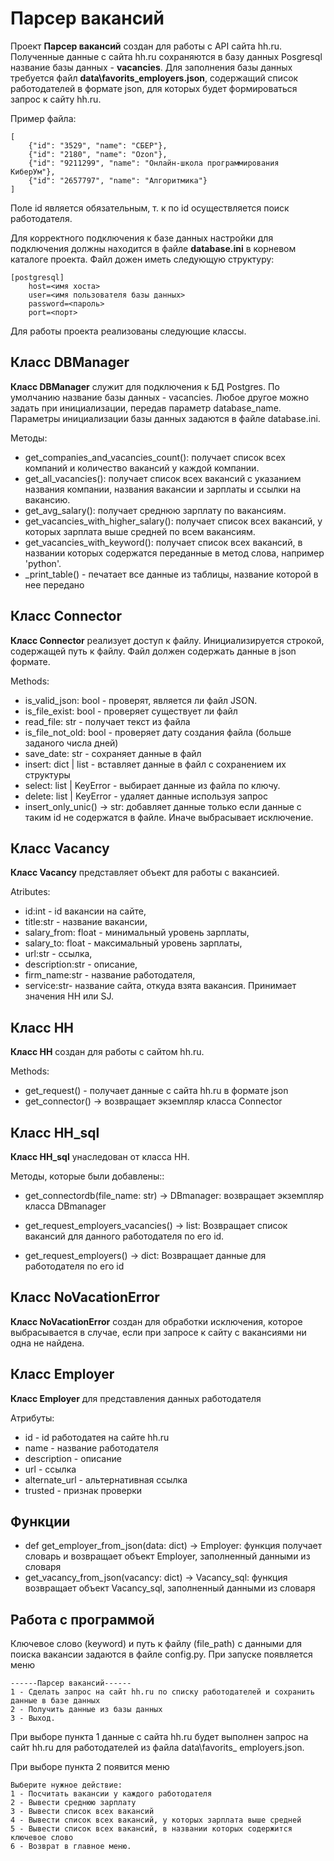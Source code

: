 # Парсер вакансий

Проект __Парсер вакансий__ создан для работы с API сайта hh.ru.
Полученные данные с сайта hh.ru сохраняются в базу данных Posgresql название базы данных - __vacancies__.
Для заполнения базы данных требуется файл __data\favorits_employers.json__, содержащий список работодателей в формате json, для которых будет формироваться запрос к сайту hh.ru.

Пример файла:

    [
        {"id": "3529", "name": "СБЕР"},
        {"id": "2180", "name": "Ozon"},
        {"id": "9211299", "name": "Онлайн-школа программирования КиберУм"},
        {"id": "2657797", "name": "Алгоритмика"}
    ]
Поле id является обязательным, т. к по id осуществляется поиск работодателя.

Для корректного подключения к базе данных настройки для подключения должны находится в файле
__database.ini__ в корневом каталоге проекта. Файл дожен иметь следующую структуру:

    [postgresql]
        host=<имя хоста>
        user=<имя пользователя базы данных>
        password=<пароль>
        port=<порт>

Для работы проекта реализованы следующие классы.


## Класс DBManager
__Класс DBManager__ служит для подключения к БД Postgres.
По умолчанию название базы данных - vacancies. Любое  другое можно задать при инициализации, передав параметр database_name.
Параметры инициализации базы данных задаются в файле database.ini.

Методы:
*   get_companies_and_vacancies_count(): получает список всех компаний
     и количество вакансий у каждой компании.
*   get_all_vacancies(): получает список всех вакансий с указанием
     названия компании, названия вакансии и зарплаты и ссылки на вакансию.
*   get_avg_salary(): получает среднюю зарплату по вакансиям.
*   get_vacancies_with_higher_salary(): получает список всех вакансий,
     у которых зарплата выше средней по всем вакансиям.
*   get_vacancies_with_keyword(): получает список всех вакансий,
     в названии которых содержатся переданные в метод слова, например 'python'.
*   _print_table() - печатает все данные из таблицы, название которой в нее
    передано

## Класс Connector
__Класс Connector__ реализует доступ к файлу. Инициализируется строкой, содержащей путь к файлу. Файл должен содержать данные в json формате.

Methods:
*   is_valid_json: bool - проверят, является ли файл JSON.
*   is_file_exist: bool - проверяет существует ли файл
*   read_file: str - получает текст из файла
*   is_file_not_old: bool - проверяет дату создания файла (больше заданого числа дней)
*   save_date: str - сохраняет данные в файл
*   insert: dict | list - вставляет данные в файл с сохранением их структуры
*   select: list | KeyError - выбирает данные из файла по ключу.
*   delete: list | KeyError - удаляет данные используя запрос
*   insert_only_unic() -> str: добавляет данные только если данные с таким id не содержатся в файле. Иначе выбрасывает исключение.



## Класс Vacancy
__Класс Vacancy__ представляет объект для работы с вакансией.

Atributes:

*   id:int -  id вакансии на сайте,
*   title:str - название вакансии,
*   salary_from: float - минимальный уровень зарплаты,
*   salary_to: float - максимальный уровень зарплаты,
*   url:str - ссылка,
*   description:str -  описание,
*   firm_name:str - название работодателя,
*   service:str- название сайта, откуда взята вакансия.
    Принимает значения HH или SJ.

## Класс HH
__Класс HH__ создан для работы с сайтом hh.ru.

Methods:

*   get_request() - получает данные с сайта hh.ru в формате json
*   get_connector() -> возвращает экземпляр класса Connector

## Класс HH_sql
__Класс HH_sql__ унаследован от класса HH.

Методы, которые были добавлены::

*   get_connectordb(file_name: str) -> DBmanager:
        возвращает экземпляр класса DBmanager

*   get_request_employers_vacancies() -> list:
    Возвращает список вакансий для данного работодателя по его id.

*   get_request_employers() -> dict:
    Возвращает данные для работодателя по его id



## Класс NoVacationError
__Класс NoVacationError__ создан для обработки исключения, которое выбрасывается в случае, если при запросе к сайту с вакансиями ни одна не найдена.

## Класс Employer
__Класс Employer__ для представления данных работодателя

Атрибуты:
*   id - id работодатея на сайте hh.ru
*   name - название работодателя
*   description - описание
*   url - ссылка
*   alternate_url - альтернативная ссылка
*   trusted - признак проверки


## Функции
*   def get_employer_from_json(data: dict) -> Employer:
    функция получает словарь и возвращает объект Employer, заполненный данными из словаря
*   get_vacancy_from_json(vacancy: dict) -> Vacancy_sql:
функция возвращает объект Vacancy_sql, заполненный данными из словаря

## Работа с программой

Ключевое слово (keyword) и путь к файлу (file_path) с данными для поиска вакансии задаются в файле config.py.
При запуске появляется меню

    ------Парсер вакансий------
    1 - Сделать запрос на сайт hh.ru по списку работодателей и сохранить данные в базе данных
    2 - Получить данные из базы данных
    3 - Выход.

При выборе пункта 1  данные с сайта hh.ru будeт выполнен запрос на сайт hh.ru для работодателей из файла data\favorits_ employers.json.


При выборе пункта 2 появится меню

    Выберите нужное действие:
    1 - Посчитать вакансии у каждого работодателя
    2 - Вывести среднюю зарплату
    3 - Вывести список всех вакансий
    4 - Вывести список всех вакансий, у которых зарплата выше средней
    5 - Вывести список всех вакансий, в названии которых содержится ключевое слово
    6 - Возврат в главное меню.